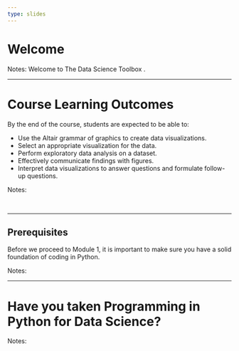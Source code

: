 ```yaml
---
type: slides
---
```


# Welcome 

Notes: Welcome to The Data Science Toolbox .

---

# Course Learning Outcomes 

By the end of the course, students are expected to be able to:
- Use the Altair grammar of graphics to create data visualizations.
- Select an appropriate visualization for the data.
- Perform exploratory data analysis on a dataset.
- Effectively communicate findings with figures.
- Interpret data visualizations to answer questions and formulate follow-up questions.
 

Notes:

<br>

---

## Prerequisites 

Before we proceed to Module 1, it is important to make sure you have a solid foundation of coding in Python. 

Notes: <br>

---

# Have you taken Programming in Python for Data Science?

Notes: <br>
